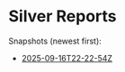# Silver Reports

Snapshots (newest first):

- [2025-09-16T22-22-54Z](snapshots/2025-09-16T22-22-54Z/INDEX.md)

